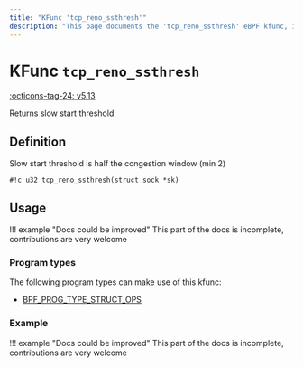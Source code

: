 ```yaml
---
title: "KFunc 'tcp_reno_ssthresh'"
description: "This page documents the 'tcp_reno_ssthresh' eBPF kfunc, including its definition, usage, program types that can use it, and examples."
---
```

# KFunc `tcp_reno_ssthresh`

<!-- [FEATURE_TAG](tcp_reno_ssthresh) -->
[:octicons-tag-24: v5.13](https://github.com/torvalds/linux/commit/e78aea8b2170be1b88c96a4d138422986a737336)
<!-- [/FEATURE_TAG] -->

Returns slow start threshold

## Definition

Slow start threshold is half the congestion window (min 2)

<!-- [KFUNC_DEF] -->
`#!c u32 tcp_reno_ssthresh(struct sock *sk)`
<!-- [/KFUNC_DEF] -->

## Usage

!!! example "Docs could be improved"
    This part of the docs is incomplete, contributions are very welcome

### Program types

The following program types can make use of this kfunc:

<!-- [KFUNC_PROG_REF] -->
- [BPF_PROG_TYPE_STRUCT_OPS](../program-type/BPF_PROG_TYPE_STRUCT_OPS.md)
<!-- [/KFUNC_PROG_REF] -->

### Example

!!! example "Docs could be improved"
    This part of the docs is incomplete, contributions are very welcome

